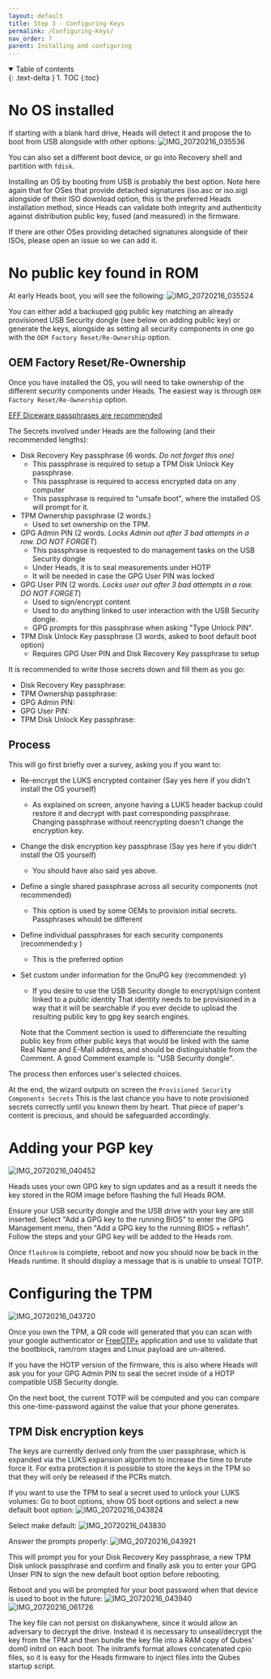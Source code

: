```yaml
---
layout: default
title: Step 3 - Configuring-Keys
permalink: /Configuring-Keys/
nav_order: 7
parent: Installing and configuring
---
```


<!-- markdownlint-disable MD033 -->
<details open markdown="block">
  <summary>
    Table of contents
  </summary>
  {: .text-delta }
1. TOC
{:toc}
</details>
<!-- markdownlint-enable MD033 -->

No OS installed
===

If starting with a blank hard drive, Heads will detect it and propose the
 to boot from USB alongside with other options:
![IMG_20720216_035536](https://user-images.githubusercontent.com/827570/168883552-58dfb283-52b1-4026-9ae3-ae962dfb0672.JPG)
 
You can also set a different boot device, or go into Recovery shell and partition
 with `fdisk`. 
 
 Installing an OS by booting from USB is probably the best option.
 Note here again that for OSes that provide detached signatures 
 (iso.asc or iso.sig) alongside of their ISO download option, this is the preferred
 Heads installation method, since Heads can validate both integrity and authenticity
 against distribution public key, fused (and measured) in the firmware.
 
If there are other OSes providing detached signatures alongside of their ISOs, please
open an issue so we can add it. 

No public key found in ROM
===
At early Heads boot, you will see the following:
![IMG_20720216_035524](https://user-images.githubusercontent.com/827570/168883785-a94c77dc-0743-4622-83cf-62bbf8024462.JPG)

You can either add a backuped gpg public key matching an already provisioned USB Security dongle (see below on adding public key)
or generate the keys, alongside as setting all security components in one go with the `OEM Factory Reset/Re-Ownership` option.

OEM Factory Reset/Re-Ownership
---
Once you have installed the OS, you will need to take ownership of the different security
components under Heads. The easiest way is through `OEM Factory Reset/Re-Ownership` option.

[EFF Diceware passphrases are recommended](https://www.rempe.us/diceware/#eff)
 
The Secrets involved under Heads are the following (and their recommended lengths):
- Disk Recovery Key passphrase (6 words. *Do not forget this one)*
  - This passphrase is required to setup a TPM Disk Unlock Key passphrase.
  - This passphrase is required to access encrypted data on any computer
  - This passphrase is required to "unsafe boot", where the installed OS will prompt for it.
- TPM Ownership passphrase (2 words.)
  - Used to set ownership on the TPM.
- GPG Admin PIN (2 words. *Locks Admin out after 3 bad attempts in a row. DO NOT FORGET*)
  - This passphrase is requested to do management tasks on the USB Security dongle
   - Under Heads, it is to seal measurements under HOTP
   - It will be needed in case the GPG User PIN was locked
- GPG User PIN (2 words. *Locks user out after 3 bad attempts in a row. DO NOT FORGET*)
  - Used to sign/encrypt content
  - Used to do anything linked to user interaction with the USB Security dongle.
  - GPG prompts for this passphrase when asking "Type Unlock PIN".
- TPM Disk Unlock Key passphrase (3 words, asked to boot default boot option)
  - Requires GPG User PIN and Disk Recovery Key passphrase to setup

It is recommended to write those secrets down and fill them as you go:
- Disk Recovery Key passphrase:
- TPM Ownership passphrase:
- GPG Admin PIN:
- GPG User PIN:
- TPM Disk Unlock Key passphrase:  

Process
---
This will go first briefly over a survey, asking you if you want to: 
- Re-encrypt the LUKS encrypted container (Say yes here if you didn't install the OS yourself)
  - As explained on screen, anyone having a LUKS header backup could restore it and decrypt with
    past corresponding passphrase. Changing passphrase without reencrypting doesn't change the
    encryption key.
- Change the disk encryption key passphrase (Say yes here if you didn't install the OS yourself)
  - You should have also said yes above.
- Define a single shared passphrase across all security components (not recommended)
  - This option is used by some OEMs to provision initial secrets. Passphrases whould be different
- Define individual passphrases for each security components (recommended:y )
  - This is the preferred option
- Set custom under information for the GnuPG key (recommended: y)
  - If you desire to use the USB Security dongle to encrypt/sign content linked to a public identity
  That identity needs to be provisioned in a way that it will be searchable if you ever decide to
  upload the resulting public key to gpg key search engines.
  
  Note that the Comment section is used to differenciate the resulting public key from other public
  keys that would be linked with the same Real Name and E-Mail address, and should be distinguishable
  from the Comment. A good Comment example is: "USB Security dongle".


The process then enforces user's selected choices. 

At the end, the wizard outputs on screen the `Provisioned Security Components Secrets` 
This is the last chance you have to note provisioned secrets correctly until you known them by heart. 
That piece of paper's content is precious, and should be safeguarded accordingly. 

Adding your PGP key
===
![IMG_20720216_040452](https://user-images.githubusercontent.com/827570/168885326-67a3b8e6-ba17-483e-b5ea-72fdc8123dbc.JPG)


Heads uses your own GPG key to sign updates and as a result it needs the
key stored in the ROM image before flashing the full Heads ROM.

Ensure your USB security dongle and the USB drive with your key are still
 inserted. Select "Add a GPG key to the running BIOS" to enter the GPG
 Management menu, then "Add a GPG key to the running BIOS + reflash".  Follow
 the steps and your GPG key will be added to the Heads rom.

Once `flashrom` is complete, reboot and now you should now be back in the Heads
 runtime. It should display a message that is is unable to unseal TOTP.


Configuring the TPM
===
![IMG_20720216_043720](https://user-images.githubusercontent.com/827570/168885434-fee94afb-57c0-4046-bb4d-39de028403d7.JPG)


Once you own the TPM, a QR code will generated that you can scan with your
 google authenticator or [FreeOTP+](https://f-droid.org/en/packages/org.liberty.android.freeotpplus/)
 application and use to validate that the bootblock, ram/rom stages and Linux
 payload are un-altered.
 
 If you have the HOTP version of the firmware, this is also where Heads will
 ask you for your GPG Admin PIN to seal the secret inside of a HOTP compatible 
 USB Security dongle.

On the next boot, the current TOTP will be computed and you can compare 
 this one-time-password against the value that your phone generates.


TPM Disk encryption keys
---

The keys are currently derived only from the user passphrase, which is expanded
 via the LUKS expansion algorithm to increase the time to brute force it. For
 extra protection it is possible to store the keys in the TPM so that they will
 only be released if the PCRs match.

If you want to use the TPM to seal a secret used to unlock your LUKS volumes:
Go to boot options, show OS boot options and select a new default boot option:
![IMG_20720216_043824](https://user-images.githubusercontent.com/827570/168886309-35bf30e5-5afc-4203-b991-6f832317d4e1.JPG)

Select make default:
![IMG_20720216_043830](https://user-images.githubusercontent.com/827570/168886395-2678e5b0-771c-4a69-a484-6ee0ca9fc016.JPG)

Answer the prompts properly:
![IMG_20720216_043921](https://user-images.githubusercontent.com/827570/168886507-6e8671f1-c553-464c-90dc-28137a5fbf46.JPG)

This will prompt you for your Disk Recovery Key passphrase, a new TPM Disk unlock passphrase and confirm and finally ask you to enter your GPG Unser PIN to sign the new default boot option before rebooting.

Reboot and you will be prompted for your boot password when that device is
 used to boot in the future:
![IMG_20720216_043940](https://user-images.githubusercontent.com/827570/168886785-581e8548-945b-4b06-a2d7-36ceb1707220.JPG)
![IMG_20720216_061726](https://user-images.githubusercontent.com/827570/168889805-4f606591-1a0c-41c2-8c8a-3493a65bba04.JPG)


The key file can not persist on diskanywhere, since it would allow an adversary to decrypt the drive. 
 Instead it is necessary to unseal/decrypt the key from the TPM and then bundle the key file
 into a RAM copy of Qubes' dom0 initrd on each boot. The initramfs format allows
 concatenated cpio files, so it is easy for the Heads firmware to inject files
 into the Qubes startup script.
